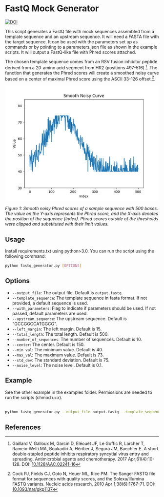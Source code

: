 # FastQ Mock Generator
<a href="https://zenodo.org/doi/10.5281/zenodo.10899656"><img src="https://zenodo.org/badge/756591816.svg" alt="DOI"></a>
  
This script generates a FastQ file with mock sequences assembled from a template sequence and an upstream sequence. It will need a FASTA file with the target sequence. It can be used with the parameters set up as commands or by pointing to a parameters.json file as shown in the example scripts. It will output a FastQ-like file with Phred scores attached.

The chosen template sequence comes from an RSV fusion inhibitor peptide derived from a 20-amino acid segment from HR2 (positions 497-516) [^1]. The function that generates the Phred scores will create a smoothed noisy curve based on a center of maximal Phred score using the ASCII 33-126 offset.[^2]. 
  
![figure_1](./img/smooth_curve_example.png)

*Figure 1: Smooth noisy Phred scores of a sample sequence with 500 bases. The value on the Y-axis represents the Phred score, and the X-axis denotes the position of the sequence (Index). Phred scores outside of the thresholds were clipped and substituted with their limit values.*
  
## Usage
  
Install requirements.txt using python>3.0. You can run the script using the following command:
  
```bash
python fastq_generator.py [OPTIONS]
```
  
## Options
  
- `--output_file`: The output file. Default is `output.fastq`.
- `--template_sequence`: The template sequence in fasta format. If not provided, a default sequence is used.
- `--with_parameters`: Flag to indicate if parameters should be used. If not passed, default parameters are used.
- `--upstream_sequence`: The upstream sequence. Default is "GCCGGCCATGGCG".
- `--left_margin`: The left margin. Default is 15.
- `--total_length`: The total length. Default is 500.
- `--number_of_sequences`: The number of sequences. Default is 10.
- `--center`: The center. Default is 150.
- `--min_val`: The minimum value. Default is 40.
- `--max_val`: The maximum value. Default is 73.
- `--std_dev`: The standard deviation. Default is 75.
- `--noise_level`: The noise level. Default is 0.1.
  
## Example
See the other example in the examples folder. Permissions are needed to run the scripts (chmod u+x).
```bash

python fastq_generator.py --output_file output.fastq --template_sequence template.fasta --with_parameters --upstream_sequence GCCGGCCATGGCG --left_margin 15 --total_length 500 --number_of_sequences 10 --center 150 --min_val 40 --max_val 73 --std_dev 75 --noise_level 0.1

```
  
## References
[^1]: Gaillard V, Galloux M, Garcin D, Eléouët JF, Le Goffic R, Larcher T, Rameix-Welti MA, Boukadiri A, Héritier J, Segura JM, Baechler E. A short double-stapled peptide inhibits respiratory syncytial virus entry and spreading. Antimicrobial agents and chemotherapy. 2017 Apr;61(4):10-128. DOI: [10.1128/AAC.02241-16](https://doi.org/10.1128/AAC.02241-16)
[^2]: Cock PJ, Fields CJ, Goto N, Heuer ML, Rice PM. The Sanger FASTQ file format for sequences with quality scores, and the Solexa/Illumina FASTQ variants. Nucleic acids research. 2010 Apr 1;38(6):1767-71. DOI: [10.1093/nar/gkp1137](https://doi.org/10.1093/nar/gkp1137)